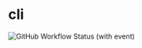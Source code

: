 # cli

![GitHub Workflow Status (with event)](https://img.shields.io/github/actions/workflow/status/GustavEikaas/cli/rust.yml)
